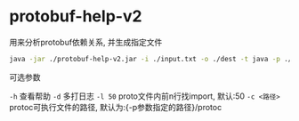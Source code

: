 # protobuf-help-v2

用来分析protobuf依赖关系, 并生成指定文件


```bash
java -jar ./protobuf-help-v2.jar -i ./input.txt -o ./dest -t java -p ./protobuf
```

可选参数

`-h` 查看帮助
`-d` 多打日志
`-l 50` proto文件内前n行找import, 默认:50
`-c <路径>` protoc可执行文件的路径, 默认为:{-p参数指定的路径}/protoc

